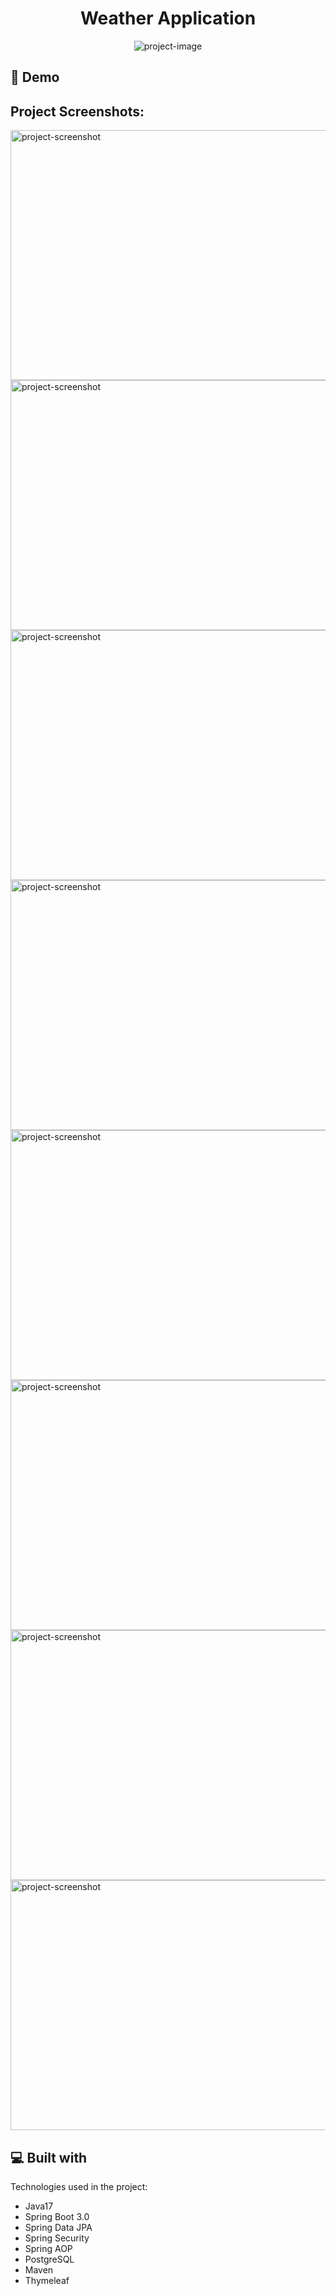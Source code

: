 
<h1 align="center" id="title">Weather Application</h1>

<p align="center"><img src="https://r.resimlink.com/lG-smo6_jru.png" alt="project-image"></p>

<h2>🚀 Demo</h2>

<h2>Project Screenshots:</h2>

<img src="https://r.resimlink.com/fAESvXwoG.png" alt="project-screenshot" width="1920" height="400/">

<img src="https://r.resimlink.com/ZyEQkftWMY5b.png" alt="project-screenshot" width="1920" height="400/">

<img src="https://r.resimlink.com/4fOt5uESXNy.png" alt="project-screenshot" width="1920" height="400/">

<img src="https://r.resimlink.com/qJ2MfOgKh.png" alt="project-screenshot" width="1920" height="400/">

<img src="https://r.resimlink.com/9X4qiRo6wr.png" alt="project-screenshot" width="1920" height="400/">
<img src="https://r.resimlink.com/2nWCZQgkE.png" alt="project-screenshot" width="1920" height="400/">


<img src="https://r.resimlink.com/x6aMmoNjO.png" alt="project-screenshot" width="1920" height="400/">


<img src="https://r.resimlink.com/7efh4K9pu.png" alt="project-screenshot" width="1920" height="400/">

  
<h2>💻 Built with</h2>

Technologies used in the project:

*   Java17
*   Spring Boot 3.0
*   Spring Data JPA
*   Spring Security
*   Spring AOP
*   PostgreSQL
*   Maven
*   Thymeleaf
